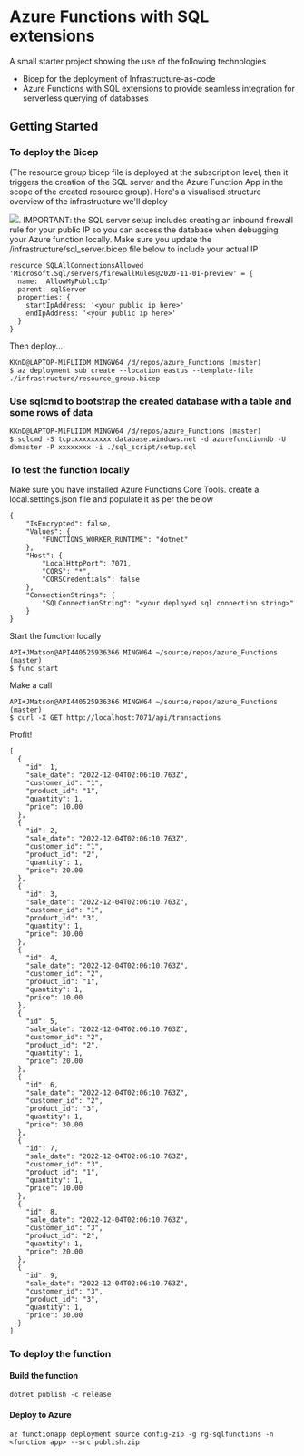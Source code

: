 # Azure Functions with SQL extensions

A small starter project showing the use of the following technologies
* Bicep for the deployment of Infrastructure-as-code
* Azure Functions with SQL extensions to provide seamless integration for serverless querying of databases

## Getting Started

### To deploy the Bicep
(The resource group bicep file is deployed at the subscription level, then it triggers the creation of the SQL server and the Azure Function App in the scope of the created resource group). Here's a visualised structure overview of the infrastructure we'll deploy

<img src="https://i.ibb.co/NW88yqB/2022-12-04-14-16-43-Window.png">. IMPORTANT: the SQL server setup includes creating an 
inbound firewall rule for your public IP so you can access the database when debugging your Azure function locally. Make sure you update the /infrastructure/sql_server.bicep file below to include your actual IP

```
resource SQLAllConnectionsAllowed 'Microsoft.Sql/servers/firewallRules@2020-11-01-preview' = {
  name: 'AllowMyPublicIp'
  parent: sqlServer
  properties: {
    startIpAddress: '<your public ip here>'
    endIpAddress: '<your public ip here>'
  }
}
```
Then deploy...

```
KKnD@LAPTOP-M1FLIIDM MINGW64 /d/repos/azure_Functions (master)
$ az deployment sub create --location eastus --template-file ./infrastructure/resource_group.bicep
```

### Use sqlcmd to bootstrap the created database with a table and some rows of data
```
KKnD@LAPTOP-M1FLIIDM MINGW64 /d/repos/azure_Functions (master)
$ sqlcmd -S tcp:xxxxxxxxx.database.windows.net -d azurefunctiondb -U dbmaster -P xxxxxxxx -i ./sql_script/setup.sql
```
### To test the function locally

Make sure you have installed Azure Functions Core Tools. create a local.settings.json file and populate it as per the below

```
{
    "IsEncrypted": false,
    "Values": {
        "FUNCTIONS_WORKER_RUNTIME": "dotnet"
    },
    "Host": {
        "LocalHttpPort": 7071,
        "CORS": "*",
        "CORSCredentials": false
    },
    "ConnectionStrings": {
        "SQLConnectionString": "<your deployed sql connection string>"
    }
}
```

Start the function locally
```
API+JMatson@API440525936366 MINGW64 ~/source/repos/azure_Functions (master)
$ func start
```

Make a call
```
API+JMatson@API440525936366 MINGW64 ~/source/repos/azure_Functions (master)
$ curl -X GET http://localhost:7071/api/transactions
```

Profit!
```
[
  {
    "id": 1,
    "sale_date": "2022-12-04T02:06:10.763Z",
    "customer_id": "1",
    "product_id": "1",
    "quantity": 1,
    "price": 10.00
  },
  {
    "id": 2,
    "sale_date": "2022-12-04T02:06:10.763Z",
    "customer_id": "1",
    "product_id": "2",
    "quantity": 1,
    "price": 20.00
  },
  {
    "id": 3,
    "sale_date": "2022-12-04T02:06:10.763Z",
    "customer_id": "1",
    "product_id": "3",
    "quantity": 1,
    "price": 30.00
  },
  {
    "id": 4,
    "sale_date": "2022-12-04T02:06:10.763Z",
    "customer_id": "2",
    "product_id": "1",
    "quantity": 1,
    "price": 10.00
  },
  {
    "id": 5,
    "sale_date": "2022-12-04T02:06:10.763Z",
    "customer_id": "2",
    "product_id": "2",
    "quantity": 1,
    "price": 20.00
  },
  {
    "id": 6,
    "sale_date": "2022-12-04T02:06:10.763Z",
    "customer_id": "2",
    "product_id": "3",
    "quantity": 1,
    "price": 30.00
  },
  {
    "id": 7,
    "sale_date": "2022-12-04T02:06:10.763Z",
    "customer_id": "3",
    "product_id": "1",
    "quantity": 1,
    "price": 10.00
  },
  {
    "id": 8,
    "sale_date": "2022-12-04T02:06:10.763Z",
    "customer_id": "3",
    "product_id": "2",
    "quantity": 1,
    "price": 20.00
  },
  {
    "id": 9,
    "sale_date": "2022-12-04T02:06:10.763Z",
    "customer_id": "3",
    "product_id": "3",
    "quantity": 1,
    "price": 30.00
  }
]
```

### To deploy the function

#### Build the function
```
dotnet publish -c release
```
#### Deploy to Azure 
```
az functionapp deployment source config-zip -g rg-sqlfunctions -n <function app> --src publish.zip
```